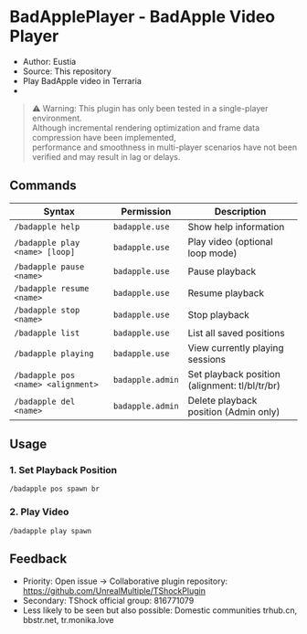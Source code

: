﻿# BadApplePlayer - BadApple Video Player

- Author: Eustia
- Source: This repository
- Play BadApple video in Terraria
- 
> ⚠️ Warning: This plugin has only been tested in a single-player environment.  
> Although incremental rendering optimization and frame data compression have been implemented,  
> performance and smoothness in multi-player scenarios have not been verified and may result in lag or delays.

## Commands

| Syntax | Permission | Description |
|--------|------------|-------------|
| `/badapple help` | `badapple.use` | Show help information |
| `/badapple play <name> [loop]` | `badapple.use` | Play video (optional loop mode) |
| `/badapple pause <name>` | `badapple.use` | Pause playback |
| `/badapple resume <name>` | `badapple.use` | Resume playback |
| `/badapple stop <name>` | `badapple.use` | Stop playback |
| `/badapple list` | `badapple.use` | List all saved positions |
| `/badapple playing` | `badapple.use` | View currently playing sessions |
| `/badapple pos <name> <alignment>` | `badapple.admin` | Set playback position (alignment: tl/bl/tr/br) |
| `/badapple del <name>` | `badapple.admin` | Delete playback position (Admin only) |

## Usage

### 1. Set Playback Position
```
/badapple pos spawn br
```

### 2. Play Video
```
/badapple play spawn
```

## Feedback

- Priority: Open issue -> Collaborative plugin repository: https://github.com/UnrealMultiple/TShockPlugin
- Secondary: TShock official group: 816771079
- Less likely to be seen but also possible: Domestic communities trhub.cn, bbstr.net, tr.monika.love